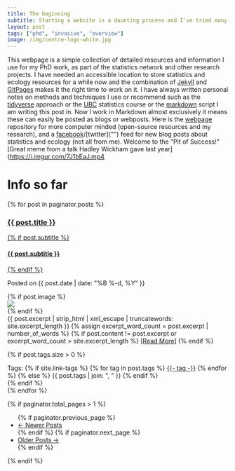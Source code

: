 ```yaml
---
title: The beginning
subtitle: Starting a website is a daunting process and I've tried many times but that is for another blog post
layout: post
tags: ["phd", "invasive", "overview"]
image: /img/centre-logo-white.jpg
---
```


This webpage is a simple collection of detailed resources and information I use for my PhD work, as part of the statistics network and other research projects. I have needed an accessible location to store statistics and ecology resources for a while now and the combination of [Jekyll]("") and [GitPages]("") makes it the right time to work on it. I have always written personal notes on methods and techniques I use or recommend such as the [tidyverse]("") approach or the [UBC]("") statistics course or the [markdown]("") script I am writing this post in. Now I work in Markdown almost exclusively it means these can easily be posted as blogs or webposts. Here is the [webpage]("https://davan690.github.io/") repository for more computer minded (open-source resources and my research), and a [facebook]("https://www.facebook.com/StatisticsNetwork/")/[twitter]("") feed for new blog posts about statistics and ecology (not all from me). Welcome to the "Pit of Success!" [Great meme from a talk Hadley Wickham gave last year](https://i.imgur.com/7J1bEaJ.mp4

<h1>Info so far</h1>
<div class="posts-list">
  {% for post in paginator.posts %}
<article class="post-preview">
  <a href="{{ post.url | prepend: site.baseurl }}">
  <h3 class="post-title">{{ post.title }}</h3>
  
  {% if post.subtitle %}
<h4 class="post-subtitle">
{{ post.subtitle }}
</h4>
{% endif %}
</a>
  
  <p class="post-meta">
  Posted on {{ post.date | date: "%B %-d, %Y" }}
</p>
  
  <div class="post-entry-container">
  {% if post.image %}
<div class="post-image">
  <a href="{{ post.url | prepend: site.baseurl }}">
  <img src="{{ post.image }}">
  </a>
  </div>
  {% endif %}
<div class="post-entry">
{{ post.excerpt | strip_html | xml_escape | truncatewords: site.excerpt_length }}
{% assign excerpt_word_count = post.excerpt | number_of_words %}
{% if post.content != post.excerpt or excerpt_word_count > site.excerpt_length %}
<a href="{{ post.url | prepend: site.baseurl }}" class="post-read-more">[Read&nbsp;More]</a>
{% endif %}
</div>
  </div>
  
  {% if post.tags.size > 0 %}
<div class="blog-tags">
  Tags:
  {% if site.link-tags %}
{% for tag in post.tags %}
<a href="{{ site.baseurl }}/tags#{{- tag -}}">{{- tag -}}</a>
{% endfor %}
{% else %}
{{ post.tags | join: ", " }}
{% endif %}
</div>
{% endif %}

</article>
{% endfor %}
</div>
  
{% if paginator.total_pages > 1 %}
<ul class="pager main-pager">
{% if paginator.previous_page %}
<li class="previous">
  <a href="{{ paginator.previous_page_path | prepend: site.baseurl | replace: '//', '/' }}">&larr; Newer Posts</a>
  </li>
  {% endif %}
{% if paginator.next_page %}
<li class="next">
  <a href="{{ paginator.next_page_path | prepend: site.baseurl | replace: '//', '/' }}">Older Posts &rarr;</a>
  </li>
  {% endif %}
</ul>
{% endif %}
